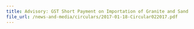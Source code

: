 ```yaml
---
title: Advisory: GST Short Payment on Importation of Granite and Sand
file_url: /news-and-media/circulars/2017-01-18-Circular022017.pdf
---
```


